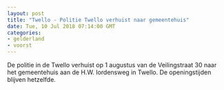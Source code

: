 ```yaml
---
layout: post
title: "Twello - Politie Twello verhuist naar gemeentehuis"
date: Tue, 10 Jul 2018 07:14:00 GMT
categories: 
- gelderland 
- voorst 
---
```


De politie in de Twello verhuist op 1 augustus van de Veilingstraat 30 naar het gemeentehuis aan de H.W. Iordensweg in Twello. De openingstijden blijven hetzelfde.
